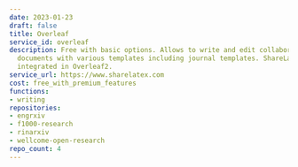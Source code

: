 ```yaml
---
date: 2023-01-23
draft: false
title: Overleaf
service_id: overleaf
description: Free with basic options. Allows to write and edit collaboratively latex
  documents with various templates including journal templates. ShareLaTex is now
  integrated in Overleaf2.
service_url: https://www.sharelatex.com
cost: free_with_premium_features
functions:
- writing
repositories:
- engrxiv
- f1000-research
- rinarxiv
- wellcome-open-research
repo_count: 4
---
```



